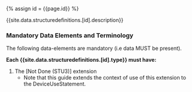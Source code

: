 {% assign id = {{page.id}} %}


{{site.data.structuredefinitions.[id].description}}

### Mandatory Data Elements and Terminology

The following data-elements are mandatory (i.e data MUST be present).

**Each {{site.data.structuredefinitions.[id].type}} must have:**

1. The [Not Done (STU3)] extension
   - Note that this guide extends the context of use of this extension to the DeviceUseStatement.
